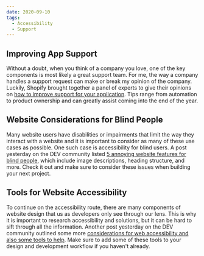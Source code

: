 ```yaml
---
date: 2020-09-10
tags:
  - Accessibility
  - Support
---
```


## Improving App Support

Without a doubt, when you think of a company you love, one of the key components is most likely a great support team. For me, the way a company handles a support request can make or break my opinion of the company. Luckily, Shopify brought together a panel of experts to give their opinions on [how to improve support for your application](https://www.shopify.com/partners/blog/expert-advice-on-how-to-10x-app-support). Tips range from automation to product ownership and can greatly assist coming into the end of the year.

## Website Considerations for Blind People

Many website users have disabilities or impairments that limit the way they interact with a website and it is important to consider as many of these use cases as possible. One such case is accessibility for blind users. A post yesterday on the DEV community listed [5 annoying website features for blind people](https://dev.to/kedark/5-most-annoying-website-features-a-blind-person-faces-every-single-day-2jm5), which include image descriptions, heading structure, and more. Check it out and make sure to consider these issues when building your next project.

## Tools for Website Accessibility

To continue on the accessibility route, there are many components of website design that us as developers only see through our lens. This is why it is important to research accessibility and solutions, but it can be hard to sift through all the information. Another post yesterday on the DEV community outlined some more [considerations for web accessibility and also some tools to help](https://dev.to/laasrinadiaa/tips-and-free-tools-to-make-your-website-accessible-554k). Make sure to add some of these tools to your design and development workflow if you haven't already.
